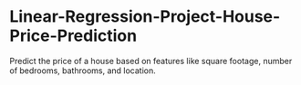 # Linear-Regression-Project-House-Price-Prediction
Predict the price of a house based on features like square footage, number of bedrooms,  bathrooms, and location.
